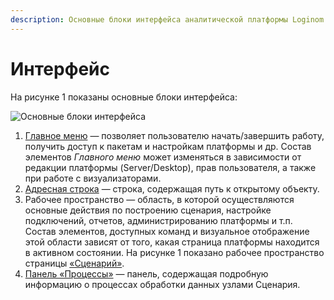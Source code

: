 ```yaml
---
description: Основные блоки интерфейса аналитической платформы Loginom.  Рабочее пространство пользователя платформы. Главное меню. Адресная строка. Панель "процессы". 
---
```


# Интерфейс

На рисунке 1 показаны основные блоки интерфейса:

![Основные блоки интерфейса](./interface-blocks.png)

1. [Главное меню](./main-menu.md) — позволяет пользователю начать/завершить работу, получить доступ к пакетам и настройкам платформы и др.
Состав элементов *Главного меню* может изменяться в зависимости от редакции платформы (Server/Desktop), прав пользователя, а также при работе с визуализаторами.
2. [Адресная строка](./address-bar.md) — строка, содержащая путь к открытому объекту.
3. Рабочее пространство — область, в которой осуществляются основные действия по построению сценария, настройке подключений, отчетов, администрированию платформы и т.п. Состав элементов, доступных команд и визуальное отображение этой области зависят от того, какая страница платформы находится в активном состоянии. На рисунке 1 показано рабочее пространство страницы [«Сценарий»](./workflow.md).
4. [Панель «Процессы»](./processes-panel.md) — панель, содержащая подробную информацию о процессах обработки данных узлами Сценария.